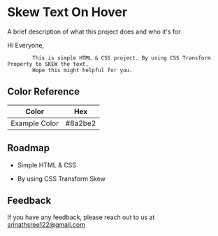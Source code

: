 
# Skew Text On Hover

A brief description of what this project does and who it's for

Hi Everyone,

            This is simple HTML & CSS project. By using CSS Transform Property to SKEW the text,
            Hope this might helpful for you.
## Color Reference

| Color             | Hex                                                                |
| ----------------- | ------------------------------------------------------------------ |
| Example Color |  #8a2be2|


## Roadmap

- Simple HTML & CSS

- By using CSS Transform Skew 


## Feedback

If you have any feedback, please reach out to us at srinathsree122@gmail.com


